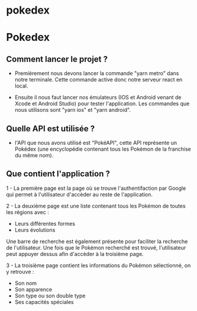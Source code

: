# pokedex

# Pokedex

## Comment lancer le projet ?

- Premièrement nous devons lancer la commande "yarn metro" dans notre terminale. Cette commande active donc notre serveur react en local.

- Ensuite il nous faut lancer nos émulateurs (IOS et Android venant de Xcode et Android Studio) pour tester l'application. Les commandes que nous utilisons sont "yarn ios" et "yarn android".

## Quelle API est utilisée ?

- l'API que nous avons utilisé est "PokéAPI", cette API représente un Pokédex (une encyclopédie contenant tous les Pokémon de la franchise du même nom).

## Que contient l'application ?

1 - La première page est la page où se trouve l'authentifaction par Google qui permet à l'utilisateur d'accèder au reste de l'application.

2 - La deuxième page est une liste contenant tous les Pokémon de toutes les régions avec :

- Leurs différentes formes
- Leurs évolutions

Une barre de recherche est également présente pour faciliter la recherche de l'utilisateur. Une fois que le Pokémon recherché est trouvé, l'utilisateur peut appuyer dessus afin d'accèder à la troisième page.

3 - La troisième page contient les informations du Pokémon sélectionné, on y retrouve :

- Son nom
- Son apparence
- Son type ou son double type
- Ses capacités spéciales
